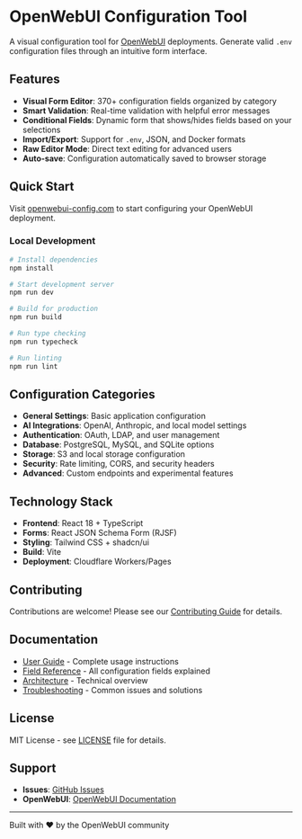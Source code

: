 # OpenWebUI Configuration Tool

A visual configuration tool for [OpenWebUI](https://github.com/open-webui/open-webui) deployments. Generate valid `.env` configuration files through an intuitive form interface.

## Features

- **Visual Form Editor**: 370+ configuration fields organized by category
- **Smart Validation**: Real-time validation with helpful error messages
- **Conditional Fields**: Dynamic form that shows/hides fields based on your selections
- **Import/Export**: Support for `.env`, JSON, and Docker formats
- **Raw Editor Mode**: Direct text editing for advanced users
- **Auto-save**: Configuration automatically saved to browser storage

## Quick Start

Visit [openwebui-config.com](https://openwebui-config.com) to start configuring your OpenWebUI deployment.

### Local Development

```bash
# Install dependencies
npm install

# Start development server
npm run dev

# Build for production
npm run build

# Run type checking
npm run typecheck

# Run linting
npm run lint
```

## Configuration Categories

- **General Settings**: Basic application configuration
- **AI Integrations**: OpenAI, Anthropic, and local model settings
- **Authentication**: OAuth, LDAP, and user management
- **Database**: PostgreSQL, MySQL, and SQLite options
- **Storage**: S3 and local storage configuration
- **Security**: Rate limiting, CORS, and security headers
- **Advanced**: Custom endpoints and experimental features

## Technology Stack

- **Frontend**: React 18 + TypeScript
- **Forms**: React JSON Schema Form (RJSF)
- **Styling**: Tailwind CSS + shadcn/ui
- **Build**: Vite
- **Deployment**: Cloudflare Workers/Pages

## Contributing

Contributions are welcome! Please see our [Contributing Guide](docs/contributing.md) for details.

## Documentation

- [User Guide](docs/user-guide.md) - Complete usage instructions
- [Field Reference](docs/field-reference.md) - All configuration fields explained
- [Architecture](docs/architecture.md) - Technical overview
- [Troubleshooting](docs/troubleshooting.md) - Common issues and solutions

## License

MIT License - see [LICENSE](LICENSE) file for details.

## Support

- **Issues**: [GitHub Issues](https://github.com/leger-labs/openwebui-config.com/issues)
- **OpenWebUI**: [OpenWebUI Documentation](https://docs.openwebui.com)

---

Built with ❤️ by the OpenWebUI community
